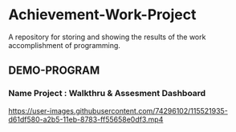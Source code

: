 # Achievement-Work-Project
A repository for storing and showing the results of the work accomplishment of programming.

## DEMO-PROGRAM

### Name Project : Walkthru & Assesment Dashboard
https://user-images.githubusercontent.com/74296102/115521935-d61df580-a2b5-11eb-8783-ff55658e0df3.mp4


